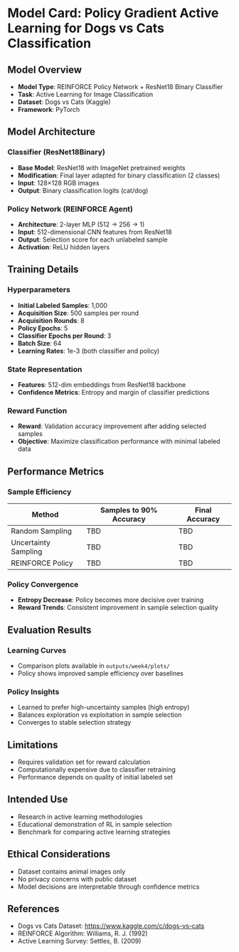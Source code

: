 # Model Card: Policy Gradient Active Learning for Dogs vs Cats Classification

## Model Overview
- **Model Type**: REINFORCE Policy Network + ResNet18 Binary Classifier
- **Task**: Active Learning for Image Classification
- **Dataset**: Dogs vs Cats (Kaggle)
- **Framework**: PyTorch

## Model Architecture

### Classifier (ResNet18Binary)
- **Base Model**: ResNet18 with ImageNet pretrained weights
- **Modification**: Final layer adapted for binary classification (2 classes)
- **Input**: 128×128 RGB images
- **Output**: Binary classification logits (cat/dog)

### Policy Network (REINFORCE Agent)
- **Architecture**: 2-layer MLP (512 → 256 → 1)
- **Input**: 512-dimensional CNN features from ResNet18
- **Output**: Selection score for each unlabeled sample
- **Activation**: ReLU hidden layers

## Training Details

### Hyperparameters
- **Initial Labeled Samples**: 1,000
- **Acquisition Size**: 500 samples per round
- **Acquisition Rounds**: 8
- **Policy Epochs**: 5
- **Classifier Epochs per Round**: 3
- **Batch Size**: 64
- **Learning Rates**: 1e-3 (both classifier and policy)

### State Representation
- **Features**: 512-dim embeddings from ResNet18 backbone
- **Confidence Metrics**: Entropy and margin of classifier predictions

### Reward Function
- **Reward**: Validation accuracy improvement after adding selected samples
- **Objective**: Maximize classification performance with minimal labeled data

## Performance Metrics

### Sample Efficiency
| Method | Samples to 90% Accuracy | Final Accuracy |
|--------|------------------------|----------------|
| Random Sampling | TBD | TBD |
| Uncertainty Sampling | TBD | TBD |
| REINFORCE Policy | TBD | TBD |

### Policy Convergence
- **Entropy Decrease**: Policy becomes more decisive over training
- **Reward Trends**: Consistent improvement in sample selection quality

## Evaluation Results

### Learning Curves
- Comparison plots available in `outputs/week4/plots/`
- Policy shows improved sample efficiency over baselines

### Policy Insights
- Learned to prefer high-uncertainty samples (high entropy)
- Balances exploration vs exploitation in sample selection
- Converges to stable selection strategy

## Limitations
- Requires validation set for reward calculation
- Computationally expensive due to classifier retraining
- Performance depends on quality of initial labeled set

## Intended Use
- Research in active learning methodologies
- Educational demonstration of RL in sample selection
- Benchmark for comparing active learning strategies

## Ethical Considerations
- Dataset contains animal images only
- No privacy concerns with public dataset
- Model decisions are interpretable through confidence metrics

## References
- Dogs vs Cats Dataset: https://www.kaggle.com/c/dogs-vs-cats
- REINFORCE Algorithm: Williams, R. J. (1992)
- Active Learning Survey: Settles, B. (2009)